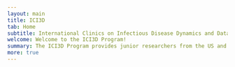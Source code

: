 ```yaml
---
layout: main
title: ICI3D
tab: Home
subtitle: International Clinics on Infectious Disease Dynamics and Data
welcome: Welcome to the ICI3D Program!
summary: The ICI3D Program provides junior researchers from the US and Africa with opportunities to develop the toolsets necessary to conduct integrative research in infectious disease dynamics and to communicate their questions, methods, and findings across disciplinary boundaries.
more: true
---
```

